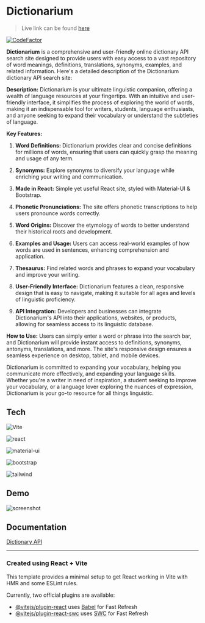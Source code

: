 # Dictionarium

> Live link can be found [here](http://dictionarium.vercel.app/)

[![CodeFactor](https://www.codefactor.io/repository/github/codelikeagirl29/dictionarium/badge)](https://www.codefactor.io/repository/github/codelikeagirl29/dictionarium)

__Dictionarium__ is a comprehensive and user-friendly online dictionary API search site designed to provide users with easy access to a vast repository of word meanings, definitions, translations, synonyms, examples, and related information. Here's a detailed description of the Dictionarium dictionary API search site:

**Description:**
Dictionarium is your ultimate linguistic companion, offering a wealth of language resources at your fingertips. With an intuitive and user-friendly interface, it simplifies the process of exploring the world of words, making it an indispensable tool for writers, students, language enthusiasts, and anyone seeking to expand their vocabulary or understand the subtleties of language.

**Key Features:**

1. **Word Definitions:** Dictionarium provides clear and concise definitions for millions of words, ensuring that users can quickly grasp the meaning and usage of any term.

2. **Synonyms:** Explore synonyms to diversify your language while enriching your writing and communication.

3. **Made in React:** Simple yet useful React site, styled with Material-UI & Bootstrap.

4. **Phonetic Pronunciations:** The site offers phonetic transcriptions to help users pronounce words correctly.

5. **Word Origins:** Discover the etymology of words to better understand their historical roots and development.

6. **Examples and Usage:** Users can access real-world examples of how words are used in sentences, enhancing comprehension and application.

7. **Thesaurus:** Find related words and phrases to expand your vocabulary and improve your writing.

8. **User-Friendly Interface:** Dictionarium features a clean, responsive design that is easy to navigate, making it suitable for all ages and levels of linguistic proficiency.

9. **API Integration:** Developers and businesses can integrate Dictionarium's API into their applications, websites, or products, allowing for seamless access to its linguistic database.

**How to Use:**
Users can simply enter a word or phrase into the search bar, and Dictionarium will provide instant access to definitions, synonyms, antonyms, translations, and more. The site's responsive design ensures a seamless experience on desktop, tablet, and mobile devices.

Dictionarium is committed to expanding your vocabulary, helping you communicate more effectively, and expanding your language skills. Whether you're a writer in need of inspiration, a student seeking to improve your vocabulary, or a language lover exploring the nuances of expression, Dictionarium is your go-to resource for all things linguistic.

## Tech

![Vite](https://img.shields.io/badge/vite-%23646CFF.svg?style=for-the-badge&logo=vite&logoColor=white)

![react](https://img.shields.io/badge/React-20232A?style=for-the-badge&logo=react&logoColor=61DAFB)

![material-ui](https://img.shields.io/badge/Material--UI-0081CB?style=for-the-badge&logo=material-ui&logoColor=white)

![bootstrap](https://img.shields.io/badge/Bootstrap-563D7C?style=for-the-badge&logo=bootstrap&logoColor=white)

![tailwind](https://img.shields.io/badge/Tailwind_CSS-38B2AC?style=for-the-badge&logo=tailwind-css&logoColor=white)

## Demo

![screenshot](https://res.cloudinary.com/codelikeagirl29/image/upload/v1697906764/projects/Word-Hunt_y3u7d1.png)


## Documentation

[Dictionary API](https://dictionaryapi.dev/)

---

### Created using **React + Vite**

This template provides a minimal setup to get React working in Vite with HMR and some ESLint rules.

Currently, two official plugins are available:

- [@vitejs/plugin-react](https://github.com/vitejs/vite-plugin-react/blob/main/packages/plugin-react/README.md) uses [Babel](https://babeljs.io/) for Fast Refresh
- [@vitejs/plugin-react-swc](https://github.com/vitejs/vite-plugin-react-swc) uses [SWC](https://swc.rs/) for Fast Refresh
